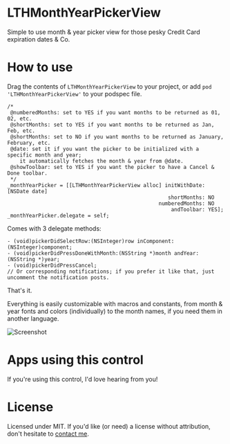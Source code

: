 # LTHMonthYearPickerView
Simple to use month & year picker view for those pesky Credit Card expiration dates & Co.

# How to use
Drag the contents of `LTHMonthYearPickerView` to your project, or add `pod 'LTHMonthYearPickerView'` to your podspec file.

```objc
/*
 @numberedMonths: set to YES if you want months to be returned as 01, 02, etc.
 @shortMonths: set to YES if you want months to be returned as Jan, Feb, etc.
 @shortMonths: set to NO if you want months to be returned as January, February, etc.
 @date: set it if you want the picker to be initialized with a specific month and year;
	it automatically fetches the month & year from @date.
 @showToolbar: set to YES if you want the picker to have a Cancel & Done toolbar.
 */
_monthYearPicker = [[LTHMonthYearPickerView alloc] initWithDate: [NSDate date]
													shortMonths: NO
												 numberedMonths: NO
													 andToolbar: YES];
_monthYearPicker.delegate = self;
```

Comes with 3 delegate methods:
```objc
- (void)pickerDidSelectRow:(NSInteger)row inComponent:(NSInteger)component;
- (void)pickerDidPressDoneWithMonth:(NSString *)month andYear:(NSString *)year;
- (void)pickerDidPressCancel;
// Or corresponding notifications; if you prefer it like that, just uncomment the notification posts.
```

That's it.

Everything is easily customizable with macros and constants, from month & year fonts and colors (individually) to the month names, if you need them in another language.

![Screenshot](http://rolandleth.com/assets/monthyearpickerview/Screenshot.png)

# Apps using this control
If you're using this control, I'd love hearing from you! 

# License
Licensed under MIT. If you'd like (or need) a license without attribution, don't hesitate to [contact me](mailto:roland@rolandleth.com).